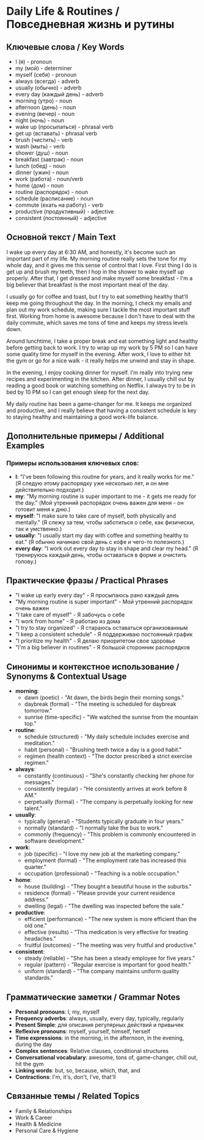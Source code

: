 # Daily Life & Routines / Повседневная жизнь и рутины

## Ключевые слова / Key Words
- I (я) - pronoun
- my (мой) - determiner
- myself (себя) - pronoun
- always (всегда) - adverb
- usually (обычно) - adverb
- every day (каждый день) - adverb
- morning (утро) - noun
- afternoon (день) - noun
- evening (вечер) - noun
- night (ночь) - noun
- wake up (просыпаться) - phrasal verb
- get up (вставать) - phrasal verb
- brush (чистить) - verb
- wash (мыть) - verb
- shower (душ) - noun
- breakfast (завтрак) - noun
- lunch (обед) - noun
- dinner (ужин) - noun
- work (работа) - noun/verb
- home (дом) - noun
- routine (распорядок) - noun
- schedule (расписание) - noun
- commute (ехать на работу) - verb
- productive (продуктивный) - adjective
- consistent (постоянный) - adjective

## Основной текст / Main Text

I wake up every day at 6:30 AM, and honestly, it's become such an important part of my life. My morning routine really sets the tone for my whole day, and it gives me this sense of control that I love. First thing I do is get up and brush my teeth, then I hop in the shower to wake myself up properly. After that, I get dressed and make myself some breakfast - I'm a big believer that breakfast is the most important meal of the day.

I usually go for coffee and toast, but I try to eat something healthy that'll keep me going throughout the day. In the morning, I check my emails and plan out my work schedule, making sure I tackle the most important stuff first. Working from home is awesome because I don't have to deal with the daily commute, which saves me tons of time and keeps my stress levels down.

Around lunchtime, I take a proper break and eat something light and healthy before getting back to work. I try to wrap up my work by 5 PM so I can have some quality time for myself in the evening. After work, I love to either hit the gym or go for a nice walk - it really helps me unwind and stay in shape.

In the evening, I enjoy cooking dinner for myself. I'm really into trying new recipes and experimenting in the kitchen. After dinner, I usually chill out by reading a good book or watching something on Netflix. I always try to be in bed by 10 PM so I can get enough sleep for the next day.

My daily routine has been a game-changer for me. It keeps me organized and productive, and I really believe that having a consistent schedule is key to staying healthy and maintaining a good work-life balance.

## Дополнительные примеры / Additional Examples

### Примеры использования ключевых слов:
- **I**: "I've been following this routine for years, and it really works for me." (Я следую этому распорядку уже несколько лет, и он мне действительно подходит.)
- **my**: "My morning routine is super important to me - it gets me ready for the day." (Мой утренний распорядок очень важен для меня - он готовит меня к дню.)
- **myself**: "I make sure to take care of myself, both physically and mentally." (Я слежу за тем, чтобы заботиться о себе, как физически, так и умственно.)
- **usually**: "I usually start my day with coffee and something healthy to eat." (Я обычно начинаю свой день с кофе и чего-то полезного.)
- **every day**: "I work out every day to stay in shape and clear my head." (Я тренируюсь каждый день, чтобы оставаться в форме и очистить голову.)

## Практические фразы / Practical Phrases

- "I wake up early every day" - Я просыпаюсь рано каждый день
- "My morning routine is super important" - Мой утренний распорядок очень важен
- "I take care of myself" - Я забочусь о себе
- "I work from home" - Я работаю из дома
- "I try to stay organized" - Я стараюсь оставаться организованным
- "I keep a consistent schedule" - Я поддерживаю постоянный график
- "I prioritize my health" - Я делаю приоритетом свое здоровье
- "I'm a big believer in routines" - Я большой сторонник распорядков

## Синонимы и контекстное использование / Synonyms & Contextual Usage

- **morning**: 
  - dawn (poetic) - "At dawn, the birds begin their morning songs."
  - daybreak (formal) - "The meeting is scheduled for daybreak tomorrow."
  - sunrise (time-specific) - "We watched the sunrise from the mountain top."
- **routine**: 
  - schedule (structured) - "My daily schedule includes exercise and meditation."
  - habit (personal) - "Brushing teeth twice a day is a good habit."
  - regimen (health context) - "The doctor prescribed a strict exercise regimen."
- **always**: 
  - constantly (continuous) - "She's constantly checking her phone for messages."
  - consistently (regular) - "He consistently arrives at work before 8 AM."
  - perpetually (formal) - "The company is perpetually looking for new talent."
- **usually**: 
  - typically (general) - "Students typically graduate in four years."
  - normally (standard) - "I normally take the bus to work."
  - commonly (frequency) - "This problem is commonly encountered in software development."
- **work**: 
  - job (specific) - "I love my new job at the marketing company."
  - employment (formal) - "The employment rate has increased this quarter."
  - occupation (professional) - "Teaching is a noble occupation."
- **home**: 
  - house (building) - "They bought a beautiful house in the suburbs."
  - residence (formal) - "Please provide your current residence address."
  - dwelling (legal) - "The dwelling was inspected before the sale."
- **productive**: 
  - efficient (performance) - "The new system is more efficient than the old one."
  - effective (results) - "This medication is very effective for treating headaches."
  - fruitful (outcomes) - "The meeting was very fruitful and productive."
- **consistent**: 
  - steady (reliable) - "She has been a steady employee for five years."
  - regular (pattern) - "Regular exercise is important for good health."
  - uniform (standard) - "The company maintains uniform quality standards."

## Грамматические заметки / Grammar Notes

- **Personal pronouns**: I, my, myself
- **Frequency adverbs**: always, usually, every day, typically, regularly
- **Present Simple**: для описания регулярных действий и привычек
- **Reflexive pronouns**: myself, yourself, himself, herself
- **Time expressions**: in the morning, in the afternoon, in the evening, during the day
- **Complex sentences**: Relative clauses, conditional structures
- **Conversational vocabulary**: awesome, tons of, game-changer, chill out, hit the gym
- **Linking words**: but, so, because, which, that, and
- **Contractions**: I'm, it's, don't, I've, that'll

## Связанные темы / Related Topics

- Family & Relationships
- Work & Career
- Health & Medicine
- Personal Care & Hygiene
